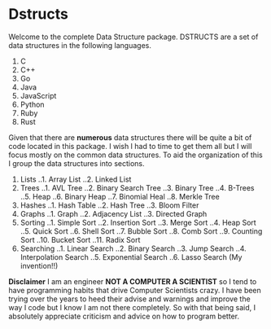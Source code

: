 # Dstructs
Welcome to the complete Data Structure package.  DSTRUCTS are a set
of data structures in the following languages.

1. C
2. C++
3. Go
4. Java
5. JavaScript
6. Python
7. Ruby
8. Rust

Given that there are **numerous** data structures there will be quite a bit of code located
in this package.  I wish I had to time to get them all but I will focus mostly on the
common data structures.  To aid the organization of this I group the data structures into
sections.
1. Lists
..1. Array List
..2. Linked List
2. Trees
..1. AVL Tree
..2. Binary Search Tree
..3. Binary Tree
..4. B-Trees
..5. Heap
..6. Binary Heap
..7. Binomial Heal
..8. Merkle Tree
3. Hashes
..1. Hash Table
..2. Hash Tree
..3. Bloom Filter
4. Graphs
..1. Graph
..2. Adjacency List
..3. Directed Graph
5. Sorting
..1. Simple Sort
..2. Insertion Sort
..3. Merge Sort
..4. Heap Sort
..5. Quick Sort
..6. Shell Sort
..7. Bubble Sort
..8. Comb Sort
..9. Counting Sort
..10. Bucket Sort
..11. Radix Sort
6. Searching
..1. Linear Search
..2. Binary Search
..3. Jump Search
..4. Interpolation Search
..5. Exponential Search
..6. Lasso Search (My invention!!)

**Disclaimer**
I am an engineer **NOT A COMPUTER A SCIENTIST** so I tend to have programming habits that drive
Computer Scientists crazy.  I have been trying over the years to heed their advise and
warnings and improve the way I code but I know I am not there completely.  So with that
being said, I absolutely appreciate criticism and advice on how to program better.